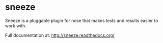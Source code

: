 sneeze
======

Sneeze is a pluggable plugin for nose that makes tests and results easier to work with.

Full documentation at: http://sneeze.readthedocs.org/
